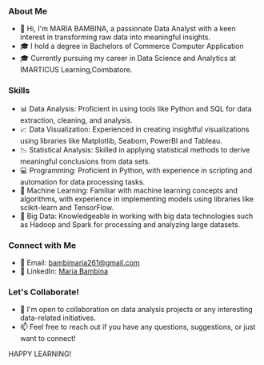 ### About Me
- 👋 Hi, I'm MARIA BAMBINA, a passionate Data Analyst with a keen interest in transforming raw data into meaningful insights.
- 🎓 I hold a degree in Bachelors of Commerce Computer Application
- 🎓 Currently pursuing my career in Data Science and Analytics at IMARTICUS Learning,Coimbatore.

### Skills
- 📊 Data Analysis: Proficient in using tools like Python and SQL for data extraction, cleaning, and analysis.
- 📈 Data Visualization: Experienced in creating insightful visualizations using libraries like Matplotlib, Seaborn, PowerBI and Tableau.
- 📉 Statistical Analysis: Skilled in applying statistical methods to derive meaningful conclusions from data sets.
- 💻 Programming: Proficient in Python, with experience in scripting and automation for data processing tasks.
- 🤖 Machine Learning: Familiar with machine learning concepts and algorithms, with experience in implementing models using libraries like scikit-learn and TensorFlow.
- 📡 Big Data: Knowledgeable in working with big data technologies such as Hadoop and Spark for processing and analyzing large datasets.


### Connect with Me
- 📧 Email: bambimaria261@gmail.com
- 💼 LinkedIn: [Maria Bambina](https://www.linkedin.com/in/mariabambina/)


### Let's Collaborate!
- 👯 I'm open to collaboration on data analysis projects or any interesting data-related initiatives.
- 📫 Feel free to reach out if you have any questions, suggestions, or just want to connect!

HAPPY LEARNING!




<!---
bambimaria11/bambimaria11 is a ✨ special ✨ repository because its `README.md` (this file) appears on your GitHub profile.
You can click the Preview link to take a look at your changes.
--->
